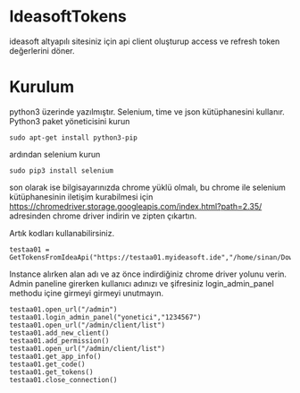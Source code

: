 # IdeasoftTokens
ideasoft altyapılı sitesiniz için api client oluşturup access ve refresh token değerlerini döner.

# Kurulum

python3 üzerinde yazılmıştır. Selenium, time ve json kütüphanesini kullanır.
Python3 paket yöneticisini kurun
```
sudo apt-get install python3-pip
```
ardından selenium kurun
```
sudo pip3 install selenium
```
son olarak ise bilgisayarınızda chrome yüklü olmalı, bu chrome ile selenium kütüphanesinin iletişim kurabilmesi için
https://chromedriver.storage.googleapis.com/index.html?path=2.35/
adresinden chrome driver indirin ve zipten çıkartın.

Artık kodları kullanabilirsiniz.

```
testaa01 = GetTokensFromIdeaApi("https://testaa01.myideasoft.ide","/home/sinan/Downloads/selenium/chromedriver")
```
Instance alırken alan adı ve az önce indirdiğiniz chrome driver yolunu verin. Admin paneline girerken kullanıcı adınızı ve şifresiniz login_admin_panel methodu içine girmeyi girmeyi unutmayın.
```
testaa01.open_url("/admin")
testaa01.login_admin_panel("yonetici","1234567")
testaa01.open_url("/admin/client/list")
testaa01.add_new_client()
testaa01.add_permission()
testaa01.open_url("/admin/client/list")
testaa01.get_app_info()
testaa01.get_code()
testaa01.get_tokens()
testaa01.close_connection()
```
